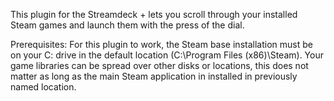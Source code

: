 This plugin for the Streamdeck + lets you scroll through your installed Steam games and launch them with the press of the dial. 

Prerequisites: For this plugin to work, the Steam base installation must be on your C: drive in the default location (C:\Program Files (x86)\Steam). Your game libraries can be spread over other disks or locations, this does not matter as long as the main Steam application in installed in previously named location. 